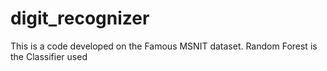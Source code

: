 # digit_recognizer

This is a code developed on the Famous MSNIT dataset.
Random Forest is the Classifier used
